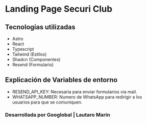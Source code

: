 # Landing Page Securi Club 

## Tecnologías utilizadas
- Astro
- React
- Typescript
- Tailwind (Estilos)
- Shadcn (Componentes)
- Resend (Formulario)

## Explicación de Variables de entorno
- RESEND_API_KEY: Necesaria para enviar formularios via mail. 
- WHATSAPP_NUMBER: Numero de WhatsApp para redirigir a los usuarios para que se comuniquen.


### Desarrollada por Googlobal | Lautaro Marin